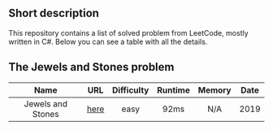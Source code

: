 ## Short description
This repository contains a list of solved problem from LeetCode, mostly written in C#.
Below you can see a table with all the details.

## The Jewels and Stones problem
| Name                                            |  URL                                                     | Difficulty | Runtime | Memory | Date   |
|:-----------------------------------------------:|:--------------------------------------------------------:|:----------:|:-------:|:------:|:------:|
| Jewels and Stones                               | [here](https://leetcode.com/problems/jewels-and-stones/) | easy       | 92ms    | N/A    | 2019   |

